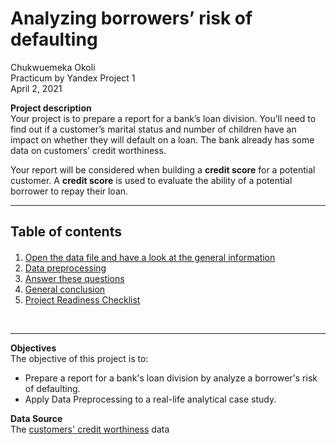 # Analyzing borrowers’ risk of defaulting

Chukwuemeka Okoli <br>
Practicum by Yandex Project 1 <br>
April 2, 2021 <br>

**Project description** <br>
Your project is to prepare a report for a bank’s loan division. You’ll need to find out if a customer’s marital status and number of children have an impact on whether they will default on a loan. The bank already has some data on customers’ credit worthiness.

Your report will be considered when building a **credit score** for a potential customer. A **credit score** is used to evaluate the ability of a potential borrower to repay their loan.

<hr>

## Table of contents

<div class="alert alert-block alert-info" style="margin-top: 20px">
    <ol>
        <li><a href="#open_the_data">Open the data file and have a look at the general information</a></li>
        <li><a href="#data_preprocessing">Data preprocessing</a></li>
        <li><a href="#answer_questions">Answer these questions</a></li>
        <li><a href="#general_conclusion">General conclusion</a></li>
        <li><a href="#project_readiness_checklist">Project Readiness Checklist</a></li>
    </ol>
</div>
<br>
<hr>


**Objectives** <br>
The objective of this project is to:
- Prepare a report for a bank's loan division by analyze a borrower's risk of defaulting.
- Apply Data Preprocessing to a real-life analytical case study.

**Data Source** <br>
The [customers' credit worthiness](https://github.com/chuksoo/analyzing_borrowers_risk_of_defaulting/blob/main/credit_scoring_eng.csv) data
